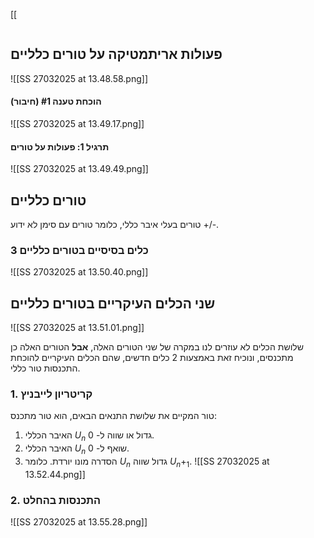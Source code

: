 [[
```table-of-contents
```

## פעולות אריתמטיקה על טורים כלליים
![[SS 27032025 at 13.48.58.png]]
#### הוכחת טענה #1 (חיבור)
![[SS 27032025 at 13.49.17.png]]
#### תרגיל 1: פעולות על טורים
![[SS 27032025 at 13.49.49.png]]
## טורים כלליים
טורים בעלי איבר כללי, כלומר טורים עם סימן לא ידוע +/-.
### 3 כלים בסיסיים בטורים כלליים
![[SS 27032025 at 13.50.40.png]]
## שני הכלים העיקריים בטורים כלליים
![[SS 27032025 at 13.51.01.png]]

שלושת הכלים לא עוזרים לנו במקרה של שני הטורים האלה, **אבל** הטורים האלה כן מתכנסים, ונוכיח זאת באמצעות 2 כלים חדשים, שהם הכלים העיקריים להוכחת התכנסות טור כללי.
### 1. קריטריון לייבניץ
טור המקיים את שלושת התנאים הבאים, הוא טור מתכנס:
1. האיבר הכללי $U_n$ גדול או שווה ל- 0.
2. האיבר הכללי $U_n$ שואף ל- 0.
3. הסדרה מונו יורדת. כלומר $U_n$ גדול שווה $U_n+_1$.
![[SS 27032025 at 13.52.44.png]]
### 2. התכנסות בהחלט
![[SS 27032025 at 13.55.28.png]]